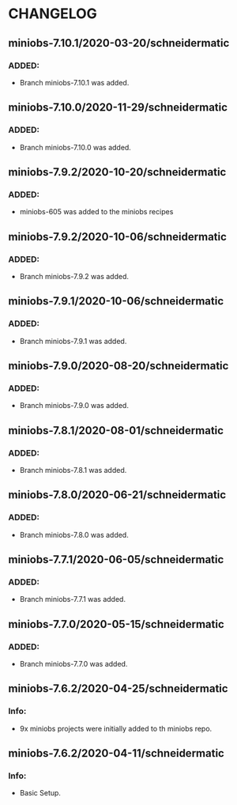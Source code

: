 # CHANGELOG

## miniobs-7.10.1/2020-03-20/schneidermatic

### ADDED:
- Branch miniobs-7.10.1 was added.

## miniobs-7.10.0/2020-11-29/schneidermatic

### ADDED:
- Branch miniobs-7.10.0 was added.

## miniobs-7.9.2/2020-10-20/schneidermatic

### ADDED:
- miniobs-605 was added to the miniobs recipes

## miniobs-7.9.2/2020-10-06/schneidermatic

### ADDED:
- Branch miniobs-7.9.2 was added.

## miniobs-7.9.1/2020-10-06/schneidermatic

### ADDED:
- Branch miniobs-7.9.1 was added.

## miniobs-7.9.0/2020-08-20/schneidermatic

### ADDED:
- Branch miniobs-7.9.0 was added.

## miniobs-7.8.1/2020-08-01/schneidermatic

### ADDED:
- Branch miniobs-7.8.1 was added.

## miniobs-7.8.0/2020-06-21/schneidermatic

### ADDED:
- Branch miniobs-7.8.0 was added.

## miniobs-7.7.1/2020-06-05/schneidermatic

### ADDED:
- Branch miniobs-7.7.1 was added.

## miniobs-7.7.0/2020-05-15/schneidermatic

### ADDED:
- Branch miniobs-7.7.0 was added.

## miniobs-7.6.2/2020-04-25/schneidermatic

### Info:
- 9x miniobs projects were initially added to th miniobs repo.

## miniobs-7.6.2/2020-04-11/schneidermatic

### Info:
- Basic Setup.
